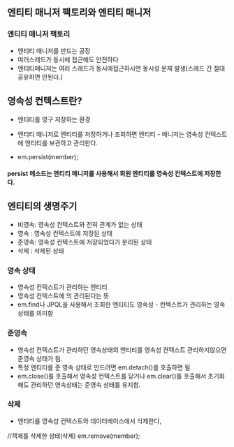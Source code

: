 ## 엔티티 매니저 팩토리와 엔티티 매니저

### 엔티티 매니저 팩토리
- 엔티티 매니저를 만드는 공장
- 여러스레드가 동시에 접근해도 안전하다
- 엔티티매니저는 여러 스레드가 동시에접근하시면 동시성 문제 발생(스레드 간 절대 공유하면 안된다.)

## 영속성 컨텍스트란?

- 엔티티를 영구 저장하는 환경
- 엔티티 매니저로 엔티티를 저장하거나 조회하면 엔티티 - 매니저는 영속성 컨텍스트에 엔티티를 보관하고 관리한다.

- em.persist(member);

#### persist 메소드는 엔티티 매니저를 사용해서 회원 엔티티를 영속성 컨텍스트에 저장한다.

## 엔티티의 생명주기

- 비영속: 영속성 컨텍스트와 전혀 관계가 없는 상태
- 영속 : 영속성 컨텍스트에 저장된 상태
- 준영속: 영속성 컨텍스트에 저장되었다가 분리된 상태
- 삭제 : 삭제된 상태

### 영속 상태
- 영속성 컨텍스트가 관리하는 엔티티
- 영속성 컨텍스트에 의 관리된다는 뜻
- em.find나 JPQL을 사용해서 조회한 엔티티도 영속성 - 컨텍스트가 관리하는 영속상태를 의미함

### 준영속
- 영속성 컨텍스트가 관리하던 영속상태의 엔티티를 영속성 컨텍스트 관리하지않으면 준영속 상태가 됨.
- 특정 엔티티를 준 영속 상태로 만드려면 em.detach()를 호출하면 됨
- em.close()를 호출해서 영속성 컨텍스트를 닫거나 em.clear()를 호출해서 초기화해도 관리하던 영속상태는 준영속 상태를 유지함.

### 삭제
- 엔티티를 영속성 컨텍스트와 데이터베이스에서 삭제한다,

//객체를 삭제한 상태(삭제)
em.remove(member);








